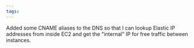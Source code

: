 ```yaml
---
tags: 
---
```


Added some CNAME aliases to the DNS so that I can lookup Elastic IP addresses from inside EC2 and get the "internal" IP for free traffic between instances.
